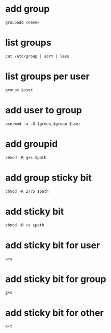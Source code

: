 # add group

    groupadd <name>

# list groups

    cat /etc/group | sort | less

# list groups per user

    groups $user

# add user to group

    usermod -a -G $group,$group $user

# add groupid

    chmod -R g+s $path

# add group sticky bit

    chmod -R 2775 $path

# add sticky bit

    chmod -R +s $path

# add sticky bit for user

    u+s

# add sticky bit for group

    g+s

# add sticky bit for other

    o+t
